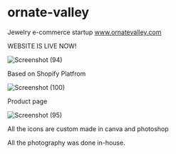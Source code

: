 # ornate-valley
Jewelry e-commerce startup
www.ornatevalley.com

WEBSITE IS LIVE NOW!

![Screenshot (94)](https://user-images.githubusercontent.com/21247694/116638718-88278280-a984-11eb-9ad0-e74df08f89ee.png)

Based on Shopify Platfrom

![Screenshot (100)](https://user-images.githubusercontent.com/21247694/116759864-06d9f980-aa31-11eb-9176-79b4f8e50f90.png)

Product page

![Screenshot (95)](https://user-images.githubusercontent.com/21247694/116759696-9c28be00-aa30-11eb-8108-9d331189a16f.png)

All the icons are custom made in canva and photoshop

All the photography was done in-house.
